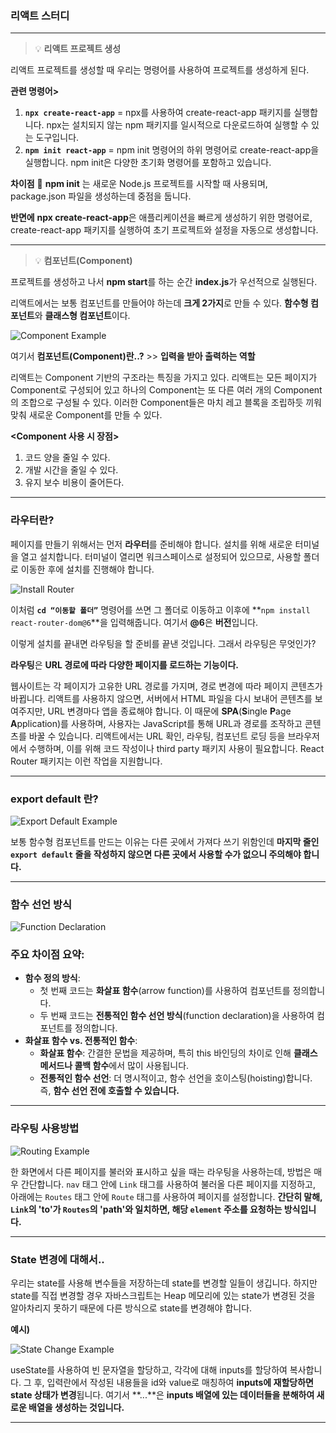 ### 리액트 스터디
---

> 💡 **리액트 프로젝트 생성**

리액트 프로젝트를 생성할 때 우리는 명령어를 사용하여 프로젝트를 생성하게 된다.

**관련 명령어>**
1. **`npx create-react-app`** = npx를 사용하여 create-react-app 패키지를 실행합니다. npx는 설치되지 않는 npm 패키지를 일시적으로 다운로드하여 실행할 수 있는 도구입니다.
2. **`npm init react-app`** = npm init 명령어의 하위 명령어로 create-react-app을 실행합니다. npm init은 다양한 초기화 명령어를 포함하고 있습니다.

**차이점** 🤚
**npm init** 는 새로운 Node.js 프로젝트를 시작할 때 사용되며, package.json 파일을 생성하는데 중점을 둡니다.

**반면에** **npx create-react-app**은 애플리케이션을 빠르게 생성하기 위한 명령어로, create-react-app 패키지를 실행하여 초기 프로젝트와 설정을 자동으로 생성합니다.

---

> 💡 **컴포넌트(Component)**

프로젝트를 생성하고 나서 **npm start**를 하는 순간 **index.js**가 우선적으로 실행된다.

리액트에서는 보통 컴포넌트를 만들어야 하는데 **크게 2가지**로 만들 수 있다. **함수형 컴포넌트**와 **클래스형 컴포넌트**이다.

![Component Example](![1](https://github.com/duhwan05/React_Study/assets/131845881/aef69bea-98f6-4382-97fe-37579413e08a)
)

여기서 **컴포넌트(Component)란..?** >> **입력을 받아 출력하는 역할**

리액트는 Component 기반의 구조라는 특징을 가지고 있다. 리액트는 모든 페이지가 Component로 구성되어 있고 하나의 Component는 또 다른 여러 개의 Component의 조합으로 구성될 수 있다. 이러한 Component들은 마치 레고 블록을 조립하듯 끼워 맞춰 새로운 Component를 만들 수 있다.

**<Component 사용 시 장점>**
1. 코드 양을 줄일 수 있다.
2. 개발 시간을 줄일 수 있다.
3. 유지 보수 비용이 줄어든다.

---

### 라우터란?

페이지를 만들기 위해서는 먼저 **라우터**를 준비해야 합니다. 설치를 위해 새로운 터미널을 열고 설치합니다. 터미널이 열리면 워크스페이스로 설정되어 있으므로, 사용할 폴더로 이동한 후에 설치를 진행해야 합니다.

![Install Router](![2](https://github.com/duhwan05/React_Study/assets/131845881/3b4bd972-8147-4001-a038-e230d0ef13a2)
)

이처럼 **`cd “이동할 폴더”`** 명령어를 쓰면 그 폴더로 이동하고 이후에 **`npm install react-router-dom@6`**을 입력해줍니다. 여기서 **@6**은 **버전**입니다.

이렇게 설치를 끝내면 라우팅을 할 준비를 끝낸 것입니다. 그래서 라우팅은 무엇인가?

**라우팅**은 **URL 경로에 따라 다양한 페이지를 로드하는 기능이다.**

웹사이트는 각 페이지가 고유한 URL 경로를 가지며, 경로 변경에 따라 페이지 콘텐츠가 바뀝니다. 리액트를 사용하지 않으면, 서버에서 HTML 파일을 다시 보내어 콘텐츠를 보여주지만, URL 변경마다 앱을 종료해야 합니다. 이 때문에 **SPA**(**S**ingle **P**age **A**pplication)를 사용하며, 사용자는 JavaScript를 통해 URL과 경로를 조작하고 콘텐츠를 바꿀 수 있습니다. 리액트에서는 URL 확인, 라우팅, 컴포넌트 로딩 등을 브라우저에서 수행하며, 이를 위해 코드 작성이나 third party 패키지 사용이 필요합니다. React Router 패키지는 이런 작업을 지원합니다.

---

### **export default 란?**

![Export Default Example](![3](https://github.com/duhwan05/React_Study/assets/131845881/eefac261-d08c-46af-858f-cb3320dbcd60)
)

보통 함수형 컴포넌트를 만드는 이유는 다른 곳에서 가져다 쓰기 위함인데 **마지막 줄인 `export default` 줄을 작성하지 않으면 다른 곳에서 사용할 수가 없으니 주의해야 합니다.**

---

### 함수 선언 방식

![Function Declaration](![4](https://github.com/duhwan05/React_Study/assets/131845881/2d458239-90ce-492a-aca9-112a76837908)
)

### **주요 차이점 요약:**

- **함수 정의 방식**:
    - 첫 번째 코드는 **화살표 함수**(arrow function)를 사용하여 컴포넌트를 정의합니다.
    - 두 번째 코드는 **전통적인 함수 선언 방식**(function declaration)을 사용하여 컴포넌트를 정의합니다.
- **화살표 함수 vs. 전통적인 함수**:
    - **화살표 함수**: 간결한 문법을 제공하며, 특히 this 바인딩의 차이로 인해 **클래스 메서드나 콜백 함수**에서 많이 사용됩니다.
    - **전통적인 함수 선언**: 더 명시적이고, 함수 선언을 호이스팅(hoisting)합니다. 즉, **함수 선언 전에 호출할 수 있습니다.**
    
---

### 라우팅 사용방법

![Routing Example](![5](https://github.com/duhwan05/React_Study/assets/131845881/3a2eee96-43ae-49ea-8009-7b5f65281661)
)

한 화면에서 다른 페이지를 불러와 표시하고 싶을 때는 라우팅을 사용하는데, 방법은 매우 간단합니다.
`nav` 태그 안에 `Link` 태그를 사용하여 불러올 다른 페이지를 지정하고, 아래에는 `Routes` 태그 안에 `Route` 태그를 사용하여 페이지를 설정합니다.
**간단히 말해, `Link`의 'to'가 `Routes`의 'path'와 일치하면, 해당 `element` 주소를 요청하는 방식입니다.**

---

### State 변경에 대해서..

우리는 state를 사용해 변수들을 저장하는데 state를 변경할 일들이 생깁니다. 하지만 state를 직접 변경할 경우 자바스크립트는 Heap 메모리에 있는 state가 변경된 것을 알아차리지 못하기 때문에 다른 방식으로 state를 변경해야 합니다.

**예시)**

![State Change Example](![6](https://github.com/duhwan05/React_Study/assets/131845881/e6b2b37b-a269-489b-a026-08e5cb3755a7)
)

useState를 사용하여 빈 문자열을 할당하고, 각각에 대해 inputs를 할당하여 복사합니다. 그 후, 입력란에서 작성된 내용들을 id와 value로 매칭하여 **inputs에 재할당하면** **state 상태가 변경**됩니다. 
여기서 **...**은 **inputs 배열에 있는 데이터들을 분해하여 새로운 배열을 생성하는 것입니다.**

---

